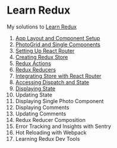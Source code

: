 # Learn Redux
My solutions to [Learn Redux](https://learnredux.com/)

1. [App Layout and Component Setup](https://github.com/ijlee2/Learn-Redux/tree/master/01%20-%20App%20Layout%20and%20Component%20Setup/)
2. [PhotoGrid and Single Components](https://github.com/ijlee2/Learn-Redux/tree/master/02%20-%20PhotoGrid%20and%20Single%20Components/)
3. [Setting Up React Router](https://github.com/ijlee2/Learn-Redux/tree/master/03%20-%20Setting%20Up%20React%20Router/)
4. [Creating Redux Store](https://github.com/ijlee2/Learn-Redux/tree/master/04%20-%20Creating%20Redux%20Store/)
5. [Redux Actions](https://github.com/ijlee2/Learn-Redux/tree/master/05%20-%20Redux%20Actions/)
6. [Redux Reducers](https://github.com/ijlee2/Learn-Redux/tree/master/06%20-%20Redux%20Reducers/)
7. [Integrating Store with React Router](https://github.com/ijlee2/Learn-Redux/tree/master/07%20-%20Integrating%20Store%20with%20React%20Router/)
8. [Accessing Dispatch and State](https://github.com/ijlee2/Learn-Redux/tree/master/08%20-%20Accessing%20Dispatch%20and%20State/)
9. [Displaying State](https://github.com/ijlee2/Learn-Redux/tree/master/09%20-%20Displaying%20State/)
10. Updating State
11. Displaying Single Photo Component
12. Displaying Comments
13. Updating Comments
14. Redux Reducer Composition
15. Error Tracking and Insights with Sentry
16. Hot Reloading with Webpack
17. Learning Redux Dev Tools
